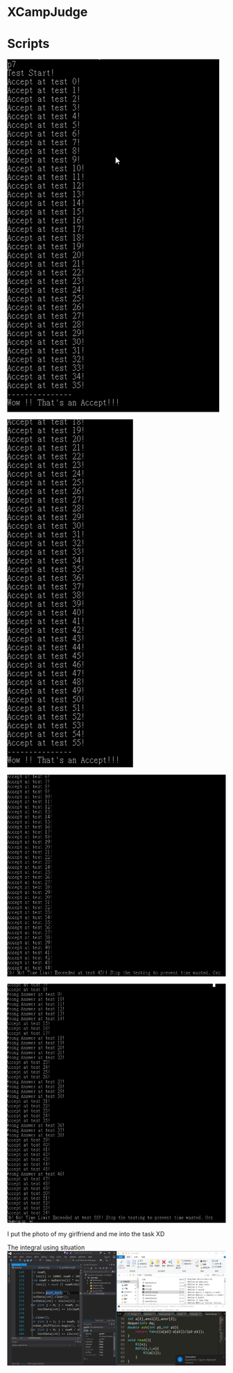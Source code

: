 # XCampJudge

Scripts
========
![image](https://github.com/guagua0201/XCampJudge/blob/master/image/judge1.png)

![image](https://github.com/guagua0201/XCampJudge/blob/master/image/judge2.png)

![image](https://github.com/guagua0201/XCampJudge/blob/master/image/judge3.png)

![image](https://github.com/guagua0201/XCampJudge/blob/master/image/judge4.png)


I put the photo of my girlfriend and me into the task XD

The integral using situation
![image](https://github.com/guagua0201/XCampJudge/blob/master/image/judge6.png)

